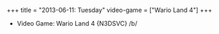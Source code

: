 +++
title = "2013-06-11: Tuesday"
video-game = ["Wario Land 4"]
+++


* Video Game: Wario Land 4 {N3DSVC} /b/